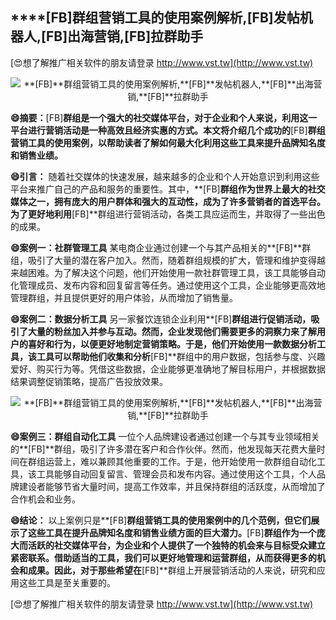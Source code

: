 ## ****[FB]**群组营销工具的使用案例解析,**[FB]**发帖机器人,**[FB]**出海营销,**[FB]**拉群助手**

[😍想了解推广相关软件的朋友请登录 http://www.vst.tw](http://www.vst.tw)

 <center><img src="https://vst.tw/MP4/tuiguang/png/0.png" alt="**[FB]**群组营销工具的使用案例解析,**[FB]**发帖机器人,**[FB]**出海营销,**[FB]**拉群助手"></center>

**😄摘要：**[FB]**群组是一个强大的社交媒体平台，对于企业和个人来说，利用这一平台进行营销活动是一种高效且经济实惠的方式。本文将介绍几个成功的**[FB]**群组营销工具的使用案例，以帮助读者了解如何最大化利用这些工具来提升品牌知名度和销售业绩。**

**😄引言：**
随着社交媒体的快速发展，越来越多的企业和个人开始意识到利用这些平台来推广自己的产品和服务的重要性。其中，**[FB]**群组作为世界上最大的社交媒体之一，拥有庞大的用户群体和强大的互动性，成为了许多营销者的首选平台。为了更好地利用**[FB]**群组进行营销活动，各类工具应运而生，并取得了一些出色的成果。

**😄案例一：社群管理工具**
某电商企业通过创建一个与其产品相关的**[FB]**群组，吸引了大量的潜在客户加入。然而，随着群组规模的扩大，管理和维护变得越来越困难。为了解决这个问题，他们开始使用一款社群管理工具，该工具能够自动化管理成员、发布内容和回复留言等任务。通过使用这个工具，企业能够更高效地管理群组，并且提供更好的用户体验，从而增加了销售量。

**😄案例二：数据分析工具**
另一家餐饮连锁企业利用**[FB]**群组进行促销活动，吸引了大量的粉丝加入并参与互动。然而，企业发现他们需要更多的洞察力来了解用户的喜好和行为，以便更好地制定营销策略。于是，他们开始使用一款数据分析工具，该工具可以帮助他们收集和分析**[FB]**群组中的用户数据，包括参与度、兴趣爱好、购买行为等。凭借这些数据，企业能够更准确地了解目标用户，并根据数据结果调整促销策略，提高广告投放效果。

 <center><img src="https://vst.tw/MP4/tuiguang/png/4.png" alt="**[FB]**群组营销工具的使用案例解析,**[FB]**发帖机器人,**[FB]**出海营销,**[FB]**拉群助手"></center>

**😄案例三：群组自动化工具**
一位个人品牌建设者通过创建一个与其专业领域相关的**[FB]**群组，吸引了许多潜在客户和合作伙伴。然而，他发现每天花费大量时间在群组运营上，难以兼顾其他重要的工作。于是，他开始使用一款群组自动化工具，该工具能够自动回复留言、管理会员和发布内容。通过使用这个工具，个人品牌建设者能够节省大量时间，提高工作效率，并且保持群组的活跃度，从而增加了合作机会和业务。

**😄结论：**
以上案例只是**[FB]**群组营销工具的使用案例中的几个范例，但它们展示了这些工具在提升品牌知名度和销售业绩方面的巨大潜力。**[FB]**群组作为一个庞大而活跃的社交媒体平台，为企业和个人提供了一个独特的机会来与目标受众建立紧密联系。借助适当的工具，我们可以更好地管理和运营群组，从而获得更多的机会和成果。因此，对于那些希望在**[FB]**群组上开展营销活动的人来说，研究和应用这些工具是至关重要的。

[😍想了解推广相关软件的朋友请登录 http://www.vst.tw](http://www.vst.tw)



